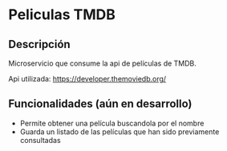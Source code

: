 # Peliculas TMDB

## Descripción

Microservicio que consume la api de películas de TMDB.

Api utilizada: https://developer.themoviedb.org/

## Funcionalidades (aún en desarrollo)
- Permite obtener una película buscandola por el nombre
- Guarda un listado de las películas que han sido previamente consultadas

<!--
## Requisitos Previos


## Instalación
Instrucciones sobre cómo instalar y configurar el proyecto en un entorno local.



```bash
# Ejemplo de comandos de instalación
git clone https://github.com/tu-usuario/tu-repo.git
cd tu-repo
# Otros comandos de instalación si es necesario
-->
